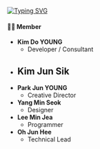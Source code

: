 [![Typing SVG](https://readme-typing-svg.herokuapp.com?font=&color=%2396A2F7&lines=+%EC%95%84%EB%AC%B4%EA%B2%83%EB%8F%84+%EB%AA%A8%EB%A5%B4%EB%8A%94+%EC%9D%91%EC%95%A0%EB%93%A4%EC%9D%98+%EA%B2%8C%EC%9E%84+%EC%A0%9C%EC%9E%91%EA%B8%B0)](https://git.io/typing-svg)

#### 👨‍💻 Member
- **Kim Do YOUNG**
  - Developer / Consultant
- **Kim Jun Sik**
  - 
- **Park Jun YOUNG**
  - Creative Director
- **Yang Min Seok**
  - Designer
- **Lee Min Jea**
  - Programmer
- **Oh Jun Hee**
  - Technical Lead